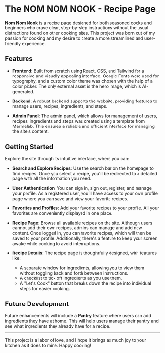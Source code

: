 # The NOM NOM NOOK - Recipe Page

**Nom Nom Nook** is a recipe page designed for both seasoned cooks and beginners who crave clear, step-by-step instructions without the usual distractions found on other cooking sites. This project was born out of my passion for cooking and my desire to create a more streamlined and user-friendly experience.

## Features

- **Frontend**: Built from scratch using React, CSS, and Tailwind for a responsive and visually appealing interface. Google Fonts were used for typography, and a custom color theme was chosen with the help of a color picker. The only external asset is the hero image, which is AI-generated.

- **Backend**: A robust backend supports the website, providing features to manage users, recipes, ingredients, and steps.

- **Admin Panel**: The admin panel, which allows for management of users, recipes, ingredients and steps was created using a template from Marmelab. This ensures a reliable and efficient interface for managing the site's content.

## Getting Started

Explore the site through its intuitive interface, where you can:

- **Search and Explore Recipes**: Use the search bar on the homepage to find recipes. Once you select a recipe, you'll be redirected to a detailed page with all the information you need.
- **User Authentication**: You can sign in, sign out, register, and manage your profile. As a registered user, you’ll have access to your own profile page where you can save and view your favorite recipes.

- **Favorites and Profiles**: Add your favorite recipes to your profile. All your favorites are conveniently displayed in one place.

- **Recipe Page**: Browse all available recipes on the site. Although users cannot add their own recipes, admins can manage and add new content. Once logged in, you can favorite recipes, which will then be saved to your profile. Additionally, there's a feature to keep your screen awake while cooking to avoid interruptions.

- **Recipe Details**: The recipe page is thoughtfully designed, with features like:
  - A separate window for ingredients, allowing you to view them without toggling back and forth between instructions.
  - A checklist to tick off ingredients as you use them.
  - A "Let's Cook" button that breaks down the recipe into individual steps for easier cooking.

## Future Development

Future enhancements will include a **Pantry** feature where users can add ingredients they have at home. This will help users manage their pantry and see what ingredients they already have for a recipe.

---

This project is a labor of love, and I hope it brings as much joy to your kitchen as it does to mine. Happy cooking!
